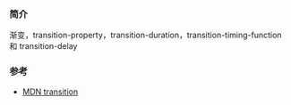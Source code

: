 ### 简介  
渐变，transition-property，transition-duration，transition-timing-function 和 transition-delay 


### 参考  
- [MDN transition](https://developer.mozilla.org/zh-CN/docs/Web/CSS/transition)  
